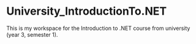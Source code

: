 # University_IntroductionTo.NET
This is my workspace for the Introduction to .NET course from university (year 3, semester 1).
